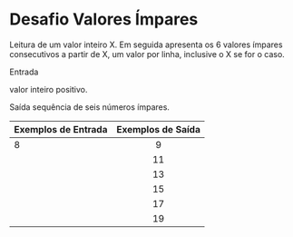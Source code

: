 # Desafio Valores Ímpares

Leitura de um valor inteiro X. Em seguida apresenta os 6 valores ímpares consecutivos a partir de X, um valor por linha, inclusive o X se for o caso.

Entrada

 valor inteiro positivo.

Saída
sequência de seis números ímpares.

 

| Exemplos de Entrada  | Exemplos de Saída |
| ------------- |:-------------:|
|       8       |     9         |
|               |    11         |
|               |    13         |
|               |    15         |
|               |    17         |
|               |    19         |

